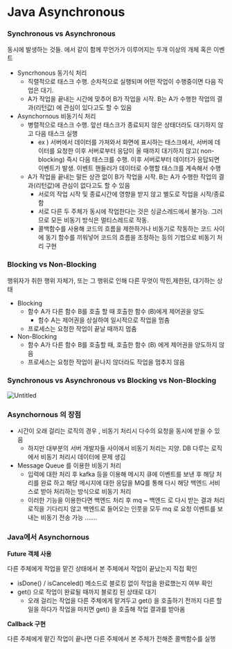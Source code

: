 # Java Asynchronous

### Synchronous vs Asynchronous

동시에 발생하는 것들. 에서 같이 함께 무언가가 이루어지는 두개 이상의 개체 혹은 이벤트 

- Syncrhonous 동기식 처리
    - 직렬적으로 태스크 수행. 순차적으로 실행되며 어떤 작업이 수행중이면 다음 작업은 대기.
    - A가 작업을 끝내는 시간에 맞추어 B가 작업을 시작. B는 A가 수행한 작업의 결과(리턴값) 에 관심이 있다고도 할 수 있음
- Asynchornous 비동기식 처리
    - 병렬적으로 태스크 수행. 앞선 태스크가 종료되지 않은 상태더라도 대기하지 않고 다음 태스크 실행
        - ex ) 서버에서 데이터를 가져와서 화면에 표시하는 태스크에서, 서버에 데이터를 요청한 이후 서버로부터 응답이 올 때까지 대기하지 않고( non-blocking) 즉시 다음 태스크를 수행. 이후 서버로부터 데이터가 응답되면 이벤트가 발생. 이벤트 핸들러가 데이터로 수행할 태스크를 계속해서 수행
    - A가 작업을 끝내는 말든 상관 없이 B가 작업을 시작. B는 A가 수행한 작업의 결과(리턴값)에 관심이 없다고도 할 수 있음
        - 서로의 작업 시작 및 종료시간에 영향을 받지 않고 별도로 작업을 시작/종료함
        - 서로 다른 두 주체가 동시에 작업한다는 것은 싱글스레드에서 불가능. 그러므로 모든 비동기 방식은 멀티스레드로 작동.
        - 콜백함수를 사용해 코드의 흐름을 제한하거나 비동기로 작동하는 코드 사이에 동기 함수를 끼워넣어 코드의 흐름을 조정하는 등의 기법으로 비동기 처리 구현

### Blocking vs Non-Blocking

행위자가 취한 행위 자체가, 또는 그 행위로 인해 다른 무엇이 막힌,제한된, 대기하는 상태

- Blocking
    - 함수 A가 다른 함수 B를 호출 할 때 호출한 함수 (B)에게 제어권을 양도
        - 함수 A는 제어권을 상실하여 일시적으로 작업을 멈춤
    - 프로세스는 요청한 작업이 끝날 때까지 멈춤
- Non-Blocking
    - 함수 A가 다른 함수 B를 호출할 때, 호출한 함수 (B) 에게 제어권을 양도하지 않음
    - 프로세스는 요청한 작업이 끝나지 않더라도 작업을 멈추지 않음

### Synchronous vs Asynchronous vs Blocking vs Non-Blocking

![Untitled](https://prod-files-secure.s3.us-west-2.amazonaws.com/b790a1db-0cff-45f3-bfb4-ff5f3db49559/31dce1a7-1b8d-4600-b5f5-34b674d5f255/Untitled.png)

### Asynchornous 의 장점

- 시간이 오래 걸리는 로직의 경우 , 비동기 처리시 다수의 요청을 동시에 받을 수 있음
    - 하지만 대부분의 서버 개발자들 사이에서 비동기 처리는 지양. DB 다루는 로직에서 비동기 처리시 데이터에 문제 생김
- Message Queue 를 이용한 비동기 처리
    - 입력에 대한 처리 후 kafka 등을 이용해 메시지 큐에 이벤트를 보낸 후 해당 처리를 완료 하고 해당 메시지에 대한 응답을 MQ를 통해 다시 해당 백엔드 서비스로 받아 처리하는 방식으로 비동기 처리
    - 이러한 기능을 이용한다면 백엔드 처리 후 mq ~ 백엔드 로 다시 받는 결과 처리 로직을 기다리지 않고 백엔드로 들어오는 인풋을 모두 mq 로 요청 이벤트를 보내는 비동기 전송 가능 …….

### Java에서 Asynchornous

**Future 객체 사용**

다른 주체에게 작업을 맡긴 상태에서 본 주체에서 작업이 끝났는지 직접 확인

- isDone() / isCanceled() 메소드로  블로킹 없이 작업을 완료했는지 여부 확인
- get() 으로 작업이 완료될 때까지 블로킹 된 상태로 대기
    - 오래 걸리는 작업을 다른 주체에게 맡겨두고 get() 을 호출하기 전까지 다른 할 일을 하다가 작업을 마치면 get() 을 호출해 작업 결과를 받아옴

**Callback 구현**

다른 주체에게 맡긴 작업이 끝나면 다른 주체에서 본 주체가 전해준 콜백함수를 실행